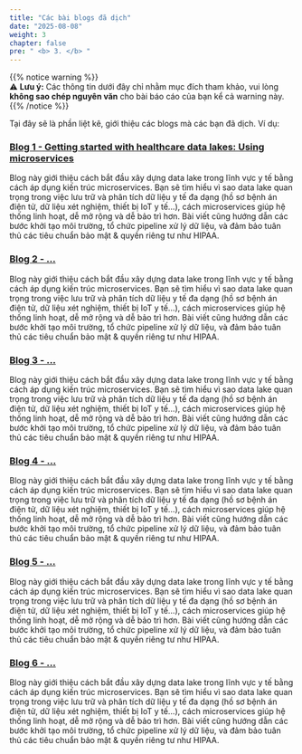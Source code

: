 ```yaml
---
title: "Các bài blogs đã dịch"
date: "2025-08-08"
weight: 3
chapter: false
pre: " <b> 3. </b> "
---
```


{{% notice warning %}}  
⚠️ **Lưu ý:** Các thông tin dưới đây chỉ nhằm mục đích tham khảo, vui lòng **không sao chép nguyên văn** cho bài báo cáo của bạn kể cả warning này.
{{% /notice %}}

Tại đây sẽ là phần liệt kê, giới thiệu các blogs mà các bạn đã dịch. Ví dụ:

### [Blog 1 - Getting started with healthcare data lakes: Using microservices](3.1-Blog1/)

Blog này giới thiệu cách bắt đầu xây dựng data lake trong lĩnh vực y tế bằng cách áp dụng kiến trúc microservices. Bạn sẽ tìm hiểu vì sao data lake quan trọng trong việc lưu trữ và phân tích dữ liệu y tế đa dạng (hồ sơ bệnh án điện tử, dữ liệu xét nghiệm, thiết bị IoT y tế…), cách microservices giúp hệ thống linh hoạt, dễ mở rộng và dễ bảo trì hơn. Bài viết cũng hướng dẫn các bước khởi tạo môi trường, tổ chức pipeline xử lý dữ liệu, và đảm bảo tuân thủ các tiêu chuẩn bảo mật & quyền riêng tư như HIPAA.

### [Blog 2 - ...](3.2-Blog2/)

Blog này giới thiệu cách bắt đầu xây dựng data lake trong lĩnh vực y tế bằng cách áp dụng kiến trúc microservices. Bạn sẽ tìm hiểu vì sao data lake quan trọng trong việc lưu trữ và phân tích dữ liệu y tế đa dạng (hồ sơ bệnh án điện tử, dữ liệu xét nghiệm, thiết bị IoT y tế…), cách microservices giúp hệ thống linh hoạt, dễ mở rộng và dễ bảo trì hơn. Bài viết cũng hướng dẫn các bước khởi tạo môi trường, tổ chức pipeline xử lý dữ liệu, và đảm bảo tuân thủ các tiêu chuẩn bảo mật & quyền riêng tư như HIPAA.

### [Blog 3 - ...](3.3-Blog3/)

Blog này giới thiệu cách bắt đầu xây dựng data lake trong lĩnh vực y tế bằng cách áp dụng kiến trúc microservices. Bạn sẽ tìm hiểu vì sao data lake quan trọng trong việc lưu trữ và phân tích dữ liệu y tế đa dạng (hồ sơ bệnh án điện tử, dữ liệu xét nghiệm, thiết bị IoT y tế…), cách microservices giúp hệ thống linh hoạt, dễ mở rộng và dễ bảo trì hơn. Bài viết cũng hướng dẫn các bước khởi tạo môi trường, tổ chức pipeline xử lý dữ liệu, và đảm bảo tuân thủ các tiêu chuẩn bảo mật & quyền riêng tư như HIPAA.

### [Blog 4 - ...](3.4-Blog4/)

Blog này giới thiệu cách bắt đầu xây dựng data lake trong lĩnh vực y tế bằng cách áp dụng kiến trúc microservices. Bạn sẽ tìm hiểu vì sao data lake quan trọng trong việc lưu trữ và phân tích dữ liệu y tế đa dạng (hồ sơ bệnh án điện tử, dữ liệu xét nghiệm, thiết bị IoT y tế…), cách microservices giúp hệ thống linh hoạt, dễ mở rộng và dễ bảo trì hơn. Bài viết cũng hướng dẫn các bước khởi tạo môi trường, tổ chức pipeline xử lý dữ liệu, và đảm bảo tuân thủ các tiêu chuẩn bảo mật & quyền riêng tư như HIPAA.

### [Blog 5 - ...](3.5-Blog5/)

Blog này giới thiệu cách bắt đầu xây dựng data lake trong lĩnh vực y tế bằng cách áp dụng kiến trúc microservices. Bạn sẽ tìm hiểu vì sao data lake quan trọng trong việc lưu trữ và phân tích dữ liệu y tế đa dạng (hồ sơ bệnh án điện tử, dữ liệu xét nghiệm, thiết bị IoT y tế…), cách microservices giúp hệ thống linh hoạt, dễ mở rộng và dễ bảo trì hơn. Bài viết cũng hướng dẫn các bước khởi tạo môi trường, tổ chức pipeline xử lý dữ liệu, và đảm bảo tuân thủ các tiêu chuẩn bảo mật & quyền riêng tư như HIPAA.

### [Blog 6 - ...](3.6-Blog6/)

Blog này giới thiệu cách bắt đầu xây dựng data lake trong lĩnh vực y tế bằng cách áp dụng kiến trúc microservices. Bạn sẽ tìm hiểu vì sao data lake quan trọng trong việc lưu trữ và phân tích dữ liệu y tế đa dạng (hồ sơ bệnh án điện tử, dữ liệu xét nghiệm, thiết bị IoT y tế…), cách microservices giúp hệ thống linh hoạt, dễ mở rộng và dễ bảo trì hơn. Bài viết cũng hướng dẫn các bước khởi tạo môi trường, tổ chức pipeline xử lý dữ liệu, và đảm bảo tuân thủ các tiêu chuẩn bảo mật & quyền riêng tư như HIPAA.

